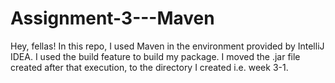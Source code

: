 # Assignment-3---Maven
Hey, fellas! In this repo, I used Maven in the environment provided by IntelliJ IDEA. I used the build feature to build my package. I moved the .jar file created after that execution, to the directory I created i.e. week 3-1.
